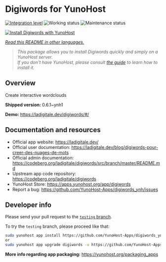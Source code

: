 <!--
N.B.: This README was automatically generated by <https://github.com/YunoHost/apps/tree/master/tools/readme_generator>
It shall NOT be edited by hand.
-->

# Digiwords for YunoHost

[![Integration level](https://dash.yunohost.org/integration/digiwords.svg)](https://ci-apps.yunohost.org/ci/apps/digiwords/) ![Working status](https://ci-apps.yunohost.org/ci/badges/digiwords.status.svg) ![Maintenance status](https://ci-apps.yunohost.org/ci/badges/digiwords.maintain.svg)

[![Install Digiwords with YunoHost](https://install-app.yunohost.org/install-with-yunohost.svg)](https://install-app.yunohost.org/?app=digiwords)

*[Read this README in other languages.](./ALL_README.md)*

> *This package allows you to install Digiwords quickly and simply on a YunoHost server.*  
> *If you don't have YunoHost, please consult [the guide](https://yunohost.org/install) to learn how to install it.*

## Overview

Create interactive wordclouds

**Shipped version:** 0.6.1~ynh1

**Demo:** <https://ladigitale.dev/digiwords/#/>
## Documentation and resources

- Official app website: <https://ladigitale.dev/>
- Official user documentation: <https://ladigitale.dev/blog/digiwords-pour-creer-des-nuages-de-mots>
- Official admin documentation: <https://codeberg.org/ladigitale/digiwords/src/branch/master/README.md>
- Upstream app code repository: <https://codeberg.org/ladigitale/digiwords>
- YunoHost Store: <https://apps.yunohost.org/app/digiwords>
- Report a bug: <https://github.com/YunoHost-Apps/digiwords_ynh/issues>

## Developer info

Please send your pull request to the [`testing` branch](https://github.com/YunoHost-Apps/digiwords_ynh/tree/testing).

To try the `testing` branch, please proceed like that:

```bash
sudo yunohost app install https://github.com/YunoHost-Apps/digiwords_ynh/tree/testing --debug
or
sudo yunohost app upgrade digiwords -u https://github.com/YunoHost-Apps/digiwords_ynh/tree/testing --debug
```

**More info regarding app packaging:** <https://yunohost.org/packaging_apps>
